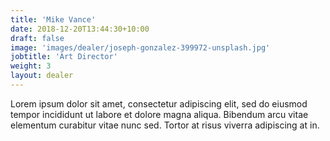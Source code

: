 ```yaml
---
title: 'Mike Vance'
date: 2018-12-20T13:44:30+10:00
draft: false
image: 'images/dealer/joseph-gonzalez-399972-unsplash.jpg'
jobtitle: 'Art Director'
weight: 3
layout: dealer
---
```


Lorem ipsum dolor sit amet, consectetur adipiscing elit, sed do eiusmod tempor incididunt ut labore et dolore magna aliqua. Bibendum arcu vitae elementum curabitur vitae nunc sed. Tortor at risus viverra adipiscing at in.
